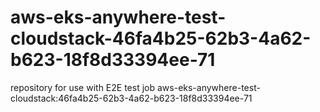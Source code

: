 # aws-eks-anywhere-test-cloudstack-46fa4b25-62b3-4a62-b623-18f8d33394ee-71
repository for use with E2E test job aws-eks-anywhere-test-cloudstack:46fa4b25-62b3-4a62-b623-18f8d33394ee-71
